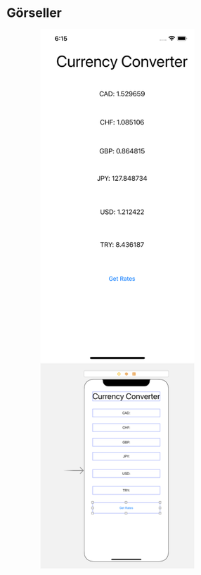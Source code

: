 # Görseller

<p align="center">
  <img src="1.png" width="350">
  <img src="2.png" width="350">

</p>
